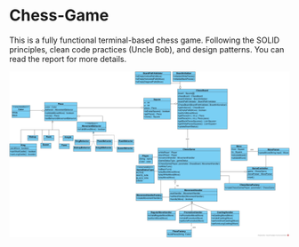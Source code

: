 # Chess-Game

This is a fully functional terminal-based chess game. Following the SOLID principles, clean code practices (Uncle Bob), and design patterns. You can read the report for more details.

![Chess UML Diagram](https://github.com/Hashem-Tabbaa/Chess-Game/blob/master/Chess%20Class%20Diagram.jpg)
